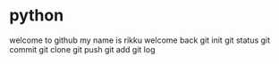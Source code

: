# python
welcome to github
my name is rikku
welcome back
git init
git status
git commit
git clone
git push
git add
git log

